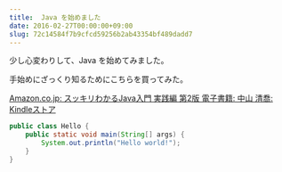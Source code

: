 ```yaml
---
title:  Java を始めました
date: 2016-02-27T00:00:00+09:00
slug: 72c14584f7b9cfcd59256b2ab43354bf489dadd7
---
```


少し心変わりして、Java を始めてみました。

手始めにざっくり知るためにこちらを買ってみた。

[Amazon.co.jp: スッキリわかるJava入門 実践編 第2版 電子書籍: 中山 清喬: Kindleストア](http://www.amazon.co.jp/dp/B00O0NIW30/)

```java
public class Hello {
	public static void main(String[] args) {
		System.out.println("Hello world!");
	}
}
```
